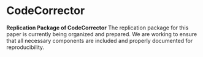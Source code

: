 # CodeCorrector
**Replication Package of CodeCorrector**
The replication package for this paper is currently being organized and prepared. We are working to ensure that all necessary components are included and properly documented for reproducibility.
